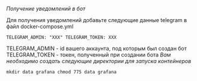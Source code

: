 *Получение уведомлений в бот*

Для получения уведомлений добавьте следующие данные telegram в файл docker-compose.yml

``
TELEGRAM_ADMIN: "XXX"
TELEGRAM_TOKEN: XXX
``

TELEGRAM_ADMIN - id вашего аккаунта, под которым был создан бот
TELEGRAM_TOKEN - токен, полученный при создании бота
*Вам необходимо создать следующие директории для запуска контейнеров*

``
mkdir data grafana
chmod 775 data grafana
``



